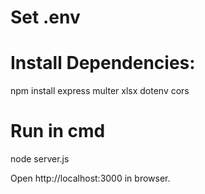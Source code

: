 # Set .env
# Install Dependencies: 
npm install express multer xlsx dotenv cors

# Run in cmd
node server.js

Open http://localhost:3000 in browser.
